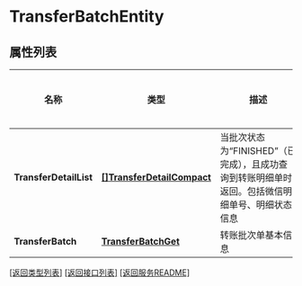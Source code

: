 # TransferBatchEntity

## 属性列表

名称 | 类型 | 描述 | 补充说明
------------ | ------------- | ------------- | -------------
**TransferDetailList** | [**[]TransferDetailCompact**](TransferDetailCompact.md) | 当批次状态为“FINISHED”（已完成），且成功查询到转账明细单时返回。包括微信明细单号、明细状态信息 | 
**TransferBatch** | [**TransferBatchGet**](TransferBatchGet.md) | 转账批次单基本信息 | 

[\[返回类型列表\]](README.md#类型列表)
[\[返回接口列表\]](README.md#接口列表)
[\[返回服务README\]](README.md)


